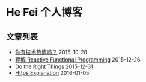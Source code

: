 # He Fei 个人博客

## 文章列表

* [你有技术热情吗？](posts/enthusiastic_on_programming.md) 2015-10-28
* [理解 Reactive Functional Programming](posts/understanding_reactive_functional_programming.md) 2015-12-26
* [Do the Right Things](posts/do_the_right_things.md) 2015-12-31
* [Https Explanation](posts/https_explanation.md) 2016-01-05
